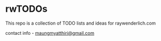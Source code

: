 # rwTODOs

This repo is a collection of TODO lists and ideas for raywenderlich.com

contact info - maungmyatthiri@gmail.com
